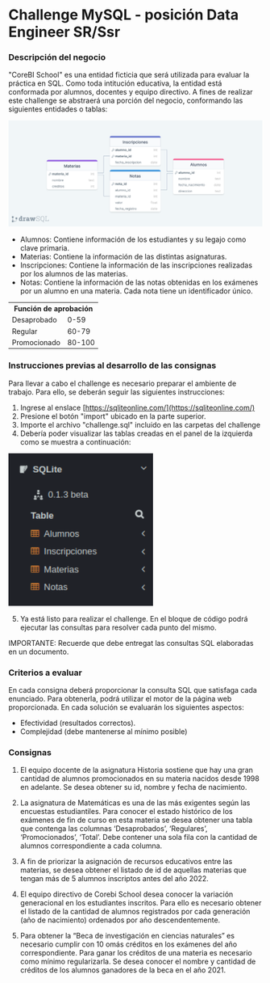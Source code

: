 # Challenge MySQL - posición Data Engineer SR/Ssr

### Descripción del negocio

"CoreBI School" es una entidad ficticia que será utilizada para evaluar la práctica en SQL.
Como toda intitución educativa, la entidad está conformada por alumnos, docentes y equipo directivo. A fines de realizar este challenge se abstraerá una porción del negocio, conformando las siguientes entidades o tablas:

![Diagrama_ER](./images/diagrama.png)

* Alumnos: Contiene información de los estudiantes y su legajo como clave primaria.
* Materias: Contiene la información de las distintas asignaturas.
* Inscripciones: Contiene la información de las inscripciones realizadas por los alumnos de las materias.
* Notas: Contiene la información de las notas obtenidas en los exámenes por un alumno en una materia. Cada nota tiene un identificador único.
            
<table>
  <tr>
    <th colspan="2">Función de aprobación</th>
  </tr>
  <tr>
    <td>Desaprobado</td>
    <td>0-59</td>
  </tr>
  <tr>
    <td>Regular</td>
    <td>60-79</td>
  </tr>
    <tr>
    <td>Promocionado</td>
    <td>80-100</td>
  </tr>
</table>

### Instrucciones previas al desarrollo de las consignas

Para llevar a cabo el challenge es necesario preparar el ambiente de trabajo. Para ello, se deberán seguir las siguientes instrucciones:

1. Ingrese al enslace [https://sqliteonline.com/](https://sqliteonline.com/)
2. Presione el botón "import" ubicado en la parte superior.
3. Importe el archivo "challenge.sql" incluido en las carpetas del challenge
4. Debería poder visualizar las tablas creadas en el panel de la izquierda como se muestra a continuación:

![sqlite](./images/sqlite.png)

5. Ya está listo para realizar el challenge. En el bloque de código podrá ejecutar las consultas para resolver cada punto del mismo.

IMPORTANTE: Recuerde que debe entregat las consultas SQL elaboradas en un documento.

### Criterios a evaluar

En cada consigna deberá proporcionar la consulta SQL que satisfaga cada enunciado. Para obtenerla, podrá utilizar el motor de la página web proporcionada.
En cada solución se evaluarán los siguientes aspectos:
* Efectividad (resultados correctos).
* Complejidad (debe mantenerse al mínimo posible)

### Consignas

1. El equipo docente de la asignatura Historia sostiene que hay una gran cantidad de alumnos promocionados en su materia nacidos desde 1998 en adelante. Se desea obtener su id, nombre y fecha de nacimiento.

2. La asignatura de Matemáticas es una de las más exigentes según las encuestas estudiantiles. Para conocer el estado histórico de los exámenes de fin de curso en esta materia se desea obtener una tabla que contenga las columnas ‘Desaprobados’, ‘Regulares’, ‘Promocionados’, ‘Total’. Debe contener una sola fila con la cantidad de alumnos correspondiente a cada columna.

3. A fin de priorizar la asignación de recursos educativos entre las materias, se desea obtener el listado de id de aquellas materias que tengan más de 5 alumnos inscriptos antes del año 2022.

4. El equipo directivo de Corebi School desea conocer la variación generacional en los estudiantes inscritos. Para ello es necesario obtener el listado de la cantidad de alumnos registrados por cada generación (año de nacimiento) ordenados por año descendentemente.

5. Para obtener la “Beca de investigación en ciencias naturales” es necesario cumplir con 10 omás créditos en los exámenes del año correspondiente. Para ganar los créditos de una materia es necesario como mínimo regularizarla. Se desea conocer el nombre y cantidad de créditos de los alumnos ganadores de la beca en el año 2021.






